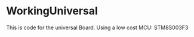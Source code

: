 WorkingUniversal
================
This is code for the universal Board.
Using a low cost MCU: STM8S003F3
